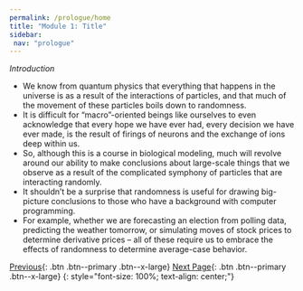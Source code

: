 ```yaml
---
permalink: /prologue/home
title: "Module 1: Title"
sidebar: 
 nav: "prologue"
---
```


*Introduction*

* We know from quantum physics that everything that happens in the universe is as a result of the interactions of particles, and that much of the movement of these particles boils down to randomness.
* It is difficult for “macro”-oriented beings like ourselves to even acknowledge that every hope we have ever had, every decision we have ever made, is the result of firings of neurons and the exchange of ions deep within us.
* So, although this is a course in biological modeling, much will revolve around our ability to make conclusions about large-scale things that we observe as a result of the complicated symphony of particles that are interacting randomly.
* It shouldn’t be a surprise that randomness is useful for drawing big-picture conclusions to those who have a background with computer programming.
* For example, whether we are forecasting an election from polling data, predicting the weather tomorrow, or simulating moves of stock prices to determine derivative prices – all of these require us to embrace the effects of randomness to determine average-case behavior.


[Previous](#){: .btn .btn--primary .btn--x-large} [Next Page](turing){: .btn .btn--primary .btn--x-large}
{: style="font-size: 100%; text-align: center;"}


